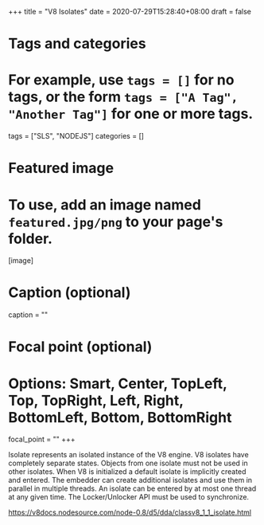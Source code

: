 +++
title = "V8 Isolates"
date = 2020-07-29T15:28:40+08:00
draft = false

# Tags and categories
# For example, use `tags = []` for no tags, or the form `tags = ["A Tag", "Another Tag"]` for one or more tags.
tags = ["SLS", "NODEJS"]
categories = []

# Featured image
# To use, add an image named `featured.jpg/png` to your page's folder. 
[image]
  # Caption (optional)
  caption = ""

  # Focal point (optional)
  # Options: Smart, Center, TopLeft, Top, TopRight, Left, Right, BottomLeft, Bottom, BottomRight
  focal_point = ""
+++


Isolate represents an isolated instance of the V8 engine. V8 isolates have completely separate states. Objects from one isolate must not be used in other isolates. When V8 is initialized a default isolate is implicitly created and entered. The embedder can create additional isolates and use them in parallel in multiple threads. An isolate can be entered by at most one thread at any given time. The Locker/Unlocker API must be used to synchronize.

https://v8docs.nodesource.com/node-0.8/d5/dda/classv8_1_1_isolate.html

